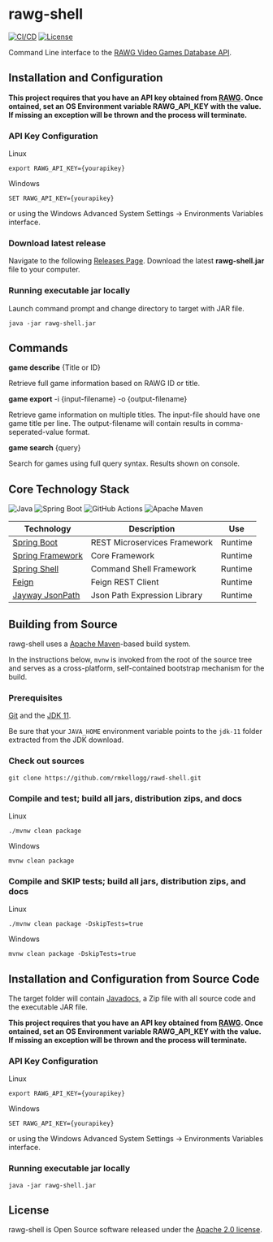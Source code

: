 # rawg-shell
[![CI/CD](https://github.com/rmkellogg/rawg-shell/actions/workflows/build.yml/badge.svg?branch=main)](https://github.com/rmkellogg/rawg-shell/actions/workflows/build.yml)
[![License](https://img.shields.io/badge/License-Apache_2.0-blue.svg)](https://opensource.org/licenses/Apache-2.0)

Command Line interface to the [RAWG Video Games Database API](https://rawg.io/apidocs).

## Installation and Configuration

**This project requires that you have an API key obtained from [RAWG](https://rawg.io/apidocs).  Once ontained, set an OS Environment variable RAWG_API_KEY with the value.  If missing an exception will be thrown and the process will terminate.**

### API Key Configuration

Linux
```
export RAWG_API_KEY={yourapikey}
```

Windows
```
SET RAWG_API_KEY={yourapikey}
```
or using the Windows Advanced System Settings -> Environments Variables interface.

### Download latest release

Navigate to the following [Releases Page](https://github.com/rmkellogg/rawg-shell/releases/latest).  Download the latest **rawg-shell.jar** file to your computer.

### Running executable jar locally

Launch command prompt and change directory to target with JAR file.

```
java -jar rawg-shell.jar
```

## Commands

**game describe** {Title or ID}

Retrieve full game information based on RAWG ID or title.

**game export** -i {input-filename} -o {output-filename}

Retrieve game information on multiple titles.  The input-file should have one game title per line.  The output-filename will contain results in comma-seperated-value format.

**game search** {query}

Search for games using full query syntax.  Results shown on console.

## Core Technology Stack

![Java](https://img.shields.io/badge/java-%23ED8B00.svg?style=flat-square&logo=java&logoColor=white)
![Spring Boot](https://img.shields.io/badge/Spring-6DB33F?style=flat-square&logo=spring&logoColor=white)
![GitHub Actions](https://img.shields.io/badge/github%20actions-%232671E5.svg?style=flat-square&logo=githubactions&logoColor=white)
![Apache Maven](https://img.shields.io/badge/Apache%20Maven-C71A36?style=flat-square&logo=Apache%20Maven&logoColor=white)

| Technology | Description | Use |
| -- | -- | -- |
| [Spring Boot](https://spring.io/projects/spring-boot) | REST Microservices Framework | Runtime |
| [Spring Framework](https://spring.io/projects/spring-framework) | Core Framework | Runtime |
| [Spring Shell](rawg-shell) | Command Shell Framework | Runtime |
| [Feign](https://github.com/OpenFeign/feign) | Feign REST Client | Runtime |
| [Jayway JsonPath](https://github.com/json-path/JsonPath) | Json Path Expression Library | Runtime |

## Building from Source

rawg-shell uses a [Apache Maven](https://maven.apache.org/)-based build system.

In the instructions below, `mvnw` is invoked from the root of the source tree and serves as
a cross-platform, self-contained bootstrap mechanism for the build.

### Prerequisites
[Git](https://help.github.com/set-up-git-redirect) and the [JDK 11](https://www.oracle.com/technetwork/java/javase/downloads).

Be sure that your `JAVA_HOME` environment variable points to the `jdk-11` folder extracted from the JDK download.

### Check out sources

```
git clone https://github.com/rmkellogg/rawd-shell.git
```

### Compile and test; build all jars, distribution zips, and docs

Linux
```
./mvnw clean package
```

Windows
```
mvnw clean package
```

### Compile and SKIP tests; build all jars, distribution zips, and docs

Linux
```
./mvnw clean package -DskipTests=true
```

Windows
```
mvnw clean package -DskipTests=true
```

## Installation and Configuration from Source Code

The target folder will contain [Javadocs](https://www.baeldung.com/javadoc), a Zip file with all source code and the executable JAR file.

**This project requires that you have an API key obtained from [RAWG](https://rawg.io/apidocs).  Once ontained, set an OS Environment variable RAWG_API_KEY with the value.  If missing an exception will be thrown and the process will terminate.**

### API Key Configuration

Linux
```
export RAWG_API_KEY={yourapikey}
```

Windows
```
SET RAWG_API_KEY={yourapikey}
```
or using the Windows Advanced System Settings -> Environments Variables interface.

### Running executable jar locally

```
java -jar rawg-shell.jar
```

## License

rawg-shell is Open Source software released under the [Apache 2.0 license](https://www.apache.org/licenses/LICENSE-2.0.html).
